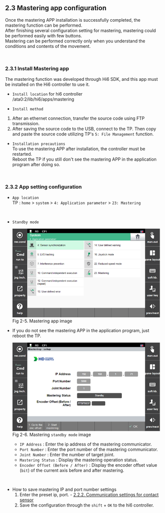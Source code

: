 ## 2.3 Mastering app configuration
Once the mastering APP installation is successfully completed, the mastering function can be performed.  
After finishing several configuration setting for mastering, mastering could be performed easily with few buttons.  
Mastering can be performed correctly only when you understand the conditions and contents of the movement.  

<br>

### 2.3.1 Install Mastering app
The mastering function was developed through Hi6 SDK, and this app must be installed on the Hi6 controller to use it.  

- `Install location` for hi6 controller  
/ata0:2/lib/hi6/apps/mastering

- `Install method`  
1) After an ethernet connection, transfer the source code using FTP transmission.  
2) After saving the source code to the USB, connect to the TP. Then copy and paste the source code utilizing TP's `5: File Management` function.

- `Installation precautions`  
To use the mastering APP after installation, the controller must be restarted.  
Reboot the TP if you still don't see the mastering APP in the application program after doing so.

<br>

### 2.3.2 App setting configuration
- `App location`  
TP : `home` > `system` > `4: Application parameter` > `23: Mastering`

<br>

- `Standby mode`

    <img src="../../_assets/10_mastering_app_eng.PNG" style="max-height: 30vh;"><br>
    Fig 2-5. Mastering app image  

- If you do not see the mastering APP in the application program, just reboot the TP.

    <img src="../../_assets/11_standbymode_eng.PNG" style="max-height: 30vh;"><br>
    Fig 2-6. Mastering `standby mode` image  

    - `IP Address` : Enter the ip address of the mastering communicator.  
    - `Port Number` : Enter the port number of the mastering communicator.  
    - `Joint Number` : Enter the number of target joint.  
    - `Mastering Status` : Display the mastering operation status.  
    - `Encoder Offset (Before / After)` : Display the encoder offset value (`bit`) of the current axis before and after mastering.  

<br>

- How to save mastering IP and port number settings  
    1) Enter the preset ip, port. - 
    [2.2.2. Communication settings for contact sensor](../2-kit_initialization/README.md)  
    2) Save the configuration through the `shift` + `OK` to the hi6 controller.
